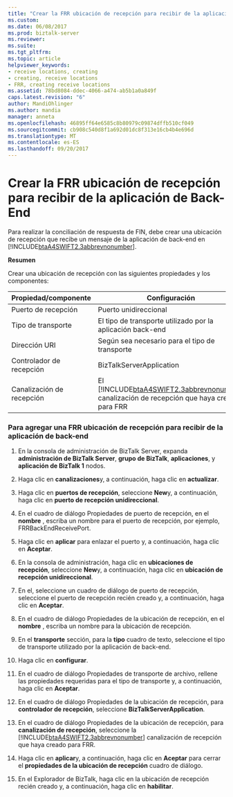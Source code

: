 ```yaml
---
title: "Crear la FRR ubicación de recepción para recibir de la aplicación de Back-End | Documentos de Microsoft"
ms.custom: 
ms.date: 06/08/2017
ms.prod: biztalk-server
ms.reviewer: 
ms.suite: 
ms.tgt_pltfrm: 
ms.topic: article
helpviewer_keywords:
- receive locations, creating
- creating, receive locations
- FRR, creating receive locations
ms.assetid: 78bd8084-ddec-4066-a474-ab5b1a0a849f
caps.latest.revision: "6"
author: MandiOhlinger
ms.author: mandia
manager: anneta
ms.openlocfilehash: 46895ff64e6585c8b80979c09874dffb510cf049
ms.sourcegitcommit: cb908c540d8f1a692d01dc8f313e16cb4b4e696d
ms.translationtype: MT
ms.contentlocale: es-ES
ms.lasthandoff: 09/20/2017
---
```

# <a name="creating-the-frr-receive-location-for-receiving-from-the-back-end-application"></a>Crear la FRR ubicación de recepción para recibir de la aplicación de Back-End
Para realizar la conciliación de respuesta de FIN, debe crear una ubicación de recepción que recibe un mensaje de la aplicación de back-end en [!INCLUDE[btaA4SWIFT2.3abbrevnonumber](../../includes/btaa4swift2-3abbrevnonumber-md.md)].  
  
 **Resumen**  
  
 Crear una ubicación de recepción con las siguientes propiedades y los componentes:  
  
|Propiedad/componente|Configuración|  
|-------------------------|-------------|  
|Puerto de recepción|Puerto unidireccional|  
|Tipo de transporte|El tipo de transporte utilizado por la aplicación back-end|  
|Dirección URI|Según sea necesario para el tipo de transporte|  
|Controlador de recepción|BizTalkServerApplication|  
|Canalización de recepción|El [!INCLUDE[btaA4SWIFT2.3abbrevnonumber](../../includes/btaa4swift2-3abbrevnonumber-md.md)] canalización de recepción que haya creado para FRR|  
  
### <a name="to-add-an-frr-receive-location-for-receiving-from-the-back-end-application"></a>Para agregar una FRR ubicación de recepción para recibir de la aplicación de back-end  
  
1.  En la consola de administración de BizTalk Server, expanda **administración de BizTalk Server**, **grupo de BizTalk**, **aplicaciones**, y **aplicación de BizTalk 1** nodos.  
  
2.  Haga clic en **canalizaciones**y, a continuación, haga clic en **actualizar**.  
  
3.  Haga clic en **puertos de recepción**, seleccione **New**y, a continuación, haga clic en **puerto de recepción unidireccional**.  
  
4.  En el cuadro de diálogo Propiedades de puerto de recepción, en el **nombre** , escriba un nombre para el puerto de recepción, por ejemplo, FRRBackEndReceivePort.  
  
5.  Haga clic en **aplicar** para enlazar el puerto y, a continuación, haga clic en **Aceptar**.  
  
6.  En la consola de administración, haga clic en **ubicaciones de recepción**, seleccione **New**y, a continuación, haga clic en **ubicación de recepción unidireccional**.  
  
7.  En el, seleccione un cuadro de diálogo de puerto de recepción, seleccione el puerto de recepción recién creado y, a continuación, haga clic en **Aceptar**.  
  
8.  En el cuadro de diálogo Propiedades de la ubicación de recepción, en el **nombre** , escriba un nombre para la ubicación de recepción.  
  
9. En el **transporte** sección, para la **tipo** cuadro de texto, seleccione el tipo de transporte utilizado por la aplicación de back-end.  
  
10. Haga clic en **configurar**.  
  
11. En el cuadro de diálogo Propiedades de transporte de archivo, rellene las propiedades requeridas para el tipo de transporte y, a continuación, haga clic en **Aceptar**.  
  
12. En el cuadro de diálogo Propiedades de la ubicación de recepción, para **controlador de recepción**, seleccione **BizTalkServerApplication**.  
  
13. En el cuadro de diálogo Propiedades de la ubicación de recepción, para **canalización de recepción**, seleccione la [!INCLUDE[btaA4SWIFT2.3abbrevnonumber](../../includes/btaa4swift2-3abbrevnonumber-md.md)] canalización de recepción que haya creado para FRR.  
  
14. Haga clic en **aplicar**y, a continuación, haga clic en **Aceptar** para cerrar el **propiedades de la ubicación de recepción** cuadro de diálogo.  
  
15. En el Explorador de BizTalk, haga clic en la ubicación de recepción recién creado y, a continuación, haga clic en **habilitar**.